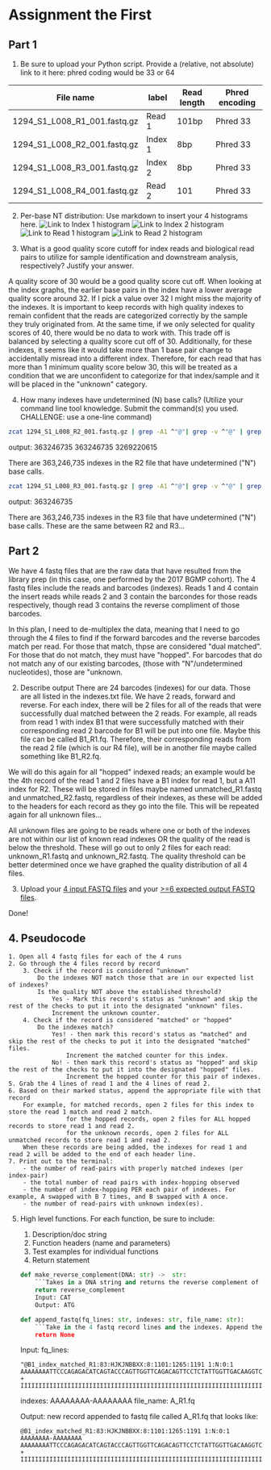 # Assignment the First

## Part 1
1. Be sure to upload your Python script. Provide a (relative, not absolute) link to it here:
phred coding would be 33 or 64

| File name | label | Read length | Phred encoding |
|---|---|---|---|
| 1294_S1_L008_R1_001.fastq.gz |Read 1|101bp|Phred 33|
| 1294_S1_L008_R2_001.fastq.gz |Index 1|8bp|Phred 33|
| 1294_S1_L008_R3_001.fastq.gz |Index 2|8bp|Phred 33|
| 1294_S1_L008_R4_001.fastq.gz |Read 2|101|Phred 33|

2. Per-base NT distribution: Use markdown to insert your 4 histograms here.
![Link to Index 1 histogram](Index1_dist.png)
![Link to Index 2 histogram](Index2_dist.png)
![Link to Read 1 histogram](Read1_dist.png)
![Link to Read 2 histogram](Read2_dist.png)


3. What is a good quality score cutoff for index reads and biological read pairs to utilize for sample identification and downstream analysis, respectively? Justify your answer.

A quality score of 30 would be a good quality score cut off. When looking at the index graphs, the earlier base pairs in the index have a lower average quality score around 32. If I pick a value over 32 I might miss the majority of the indexes. It is important to keep records with high quality indexes to remain confident that the reads are categorized correctly by the sample they truly originated from. At the same time, if we only selected for quality scores of 40, there would be no data to work with. This trade off is balanced by selecting a quality score cut off of 30. Additionally, for these indexes, it seems like it would take more than 1 base pair change to accidentally misread into a different index. Therefore, for each read that has more than 1 minimum quality score below 30, this will be treated as a condition that we are unconfident to categorize for that index/sample and it will be placed in the "unknown" category. 

4.	How many indexes have undetermined (N) base calls? (Utilize your command line tool knowledge. Submit the command(s) you used. CHALLENGE: use a one-line command)
```bash
zcat 1294_S1_L008_R2_001.fastq.gz | grep -A1 ^"@"| grep -v ^"@" | grep -v ^"-" | wc
```
output: 363246735 363246735 3269220615

There are 363,246,735 indexes in the R2 file that have undetermined ("N") base calls.
```bash
zcat 1294_S1_L008_R3_001.fastq.gz | grep -A1 ^"@"| grep -v ^"@" | grep -v ^"-" | wc -l
```
output: 363246735

There are 363,246,735 indexes in the R3 file that have undetermined ("N") base calls. These are the same between R2 and R3...

## Part 2
We have 4 fastq files that are the raw data that have resulted from the library prep (in this case, one performed by the 2017 BGMP cohort). The 4 fastq files include the reads and barcodes (indexes). Reads 1 and 4 contain the insert reads while reads 2 and 3 contain the barcondes for those reads respectively, though read 3 contains the reverse compliment of those barcodes. 

In this plan, I need to de-multiplex the data, meaning that I need to go through the 4 files to find if the forward barcodes and the reverse barcodes match per read. For those that match, thpse are considered  "dual matched". For those that do not match, they must have "hopped". For barcodes that do not match any of our existing barcodes, (those with "N"/undetermined nucleotides), those are "unknown. 

2. Describe output
There are 24 barcodes (indexes) for our data. Those are all listed in the indexes.txt file. We have 2 reads, forward and reverse. For each index, there will be 2 files for all of the reads that were successfully dual matched between the 2 reads. For example, all reads from read 1 with index B1 that were successfully matched with their corresponding read 2 barcode for B1 will be put into one file. Maybe this file can be called B1_R1.fq. Therefore, their corresponding reads from the read 2 file (which is our R4 file), will be in another file maybe called something like B1_R2.fq.

We will do this again for all "hopped" indexed reads; an example would be the 4th record of the read 1 and 2 files have a B1 index for read 1, but a A11 index for R2. These will be stored in files maybe named unmatched_R1.fastq and unmatched_R2.fastq, regardless of their indexes, as these will be added to the headers for each record as they go into the file. This will be repeated again for all unknown files...

All unknown files are going to be reads where one or both of the indexes are not within our list of known read indexes OR the quality of the read is below the threshold. These will go out to only 2 files for each read: unknown_R1.fastq and unknown_R2.fastq. The quality threshold can be better determined once we have graphed the quality distribution of all 4 files.

3. Upload your [4 input FASTQ files](../TEST-input_FASTQ) and your [>=6 expected output FASTQ files](../TEST-output_FASTQ).

Done!

## 4. Pseudocode
    1. Open all 4 fastq files for each of the 4 runs
    2. Go through the 4 files record by record
        3. Check if the record is considered "unknown"
            Do the indexes NOT match those that are in our expected list of indexes?
            Is the quality NOT above the established threshold?
                Yes - Mark this record's status as "unknown" and skip the rest of the checks to put it into the designated "unknown" files.
                Increment the unknown counter.
        4. Check if the record is considered "matched" or "hopped"
            Do the indexes match?
                Yes! - then mark this record's status as "matched" and skip the rest of the checks to put it into the designated "matched" files.
                    Increment the matched counter for this index.
                No! - then mark this record's status as "hopped" and skip the rest of the checks to put it into the designated "hopped" files.
                    Increment the hopped counter for this pair of indexes.
    5. Grab the 4 lines of read 1 and the 4 lines of read 2.
    6. Based on their marked status, append the appropriate file with that record
        For example, for matched records, open 2 files for this index to store the read 1 match and read 2 match.
                    for the hopped records, open 2 files for ALL hopped records to store read 1 and read 2.
                    for the unknown records, open 2 files for ALL unmatched records to store read 1 and read 2.
        When these records are being added, the indexes for read 1 and read 2 will be added to the end of each header line.
    7. Print out to the terminal:
        - the number of read-pairs with properly matched indexes (per index-pair)
        - the total number of read pairs with index-hopping observed
        - the number of index-hopping PER each pair of indexes. For example, A swapped with B 7 times, and B swapped with A once.
        - the number of read-pairs with unknown index(es).


5. High level functions. For each function, be sure to include:
    1. Description/doc string
    2. Function headers (name and parameters)
    3. Test examples for individual functions
    4. Return statement
    ```python
    def make_reverse_complement(DNA: str) ->  str:
        ```Takes in a DNA string and returns the reverse complement of that string.```
        return reverse_complement
        Input: CAT
        Output: ATG
    ```
    ```python
    def append_fastq(fq_lines: str, indexes: str, file_name: str):
        ```Take in the 4 fastq record lines and the indexes. Append the header line with the read's corresponding indexes. Then append to the desired file```
        return None
    ```
    Input: fq_lines:
    ```
    "@B1_index_matched_R1:83:HJKJNBBXX:8:1101:1265:1191 1:N:0:1
    AAAAAAAATTCCCAGAGACATCAGTACCCAGTTGGTTCAGACAGTTCCTCTATTGGTTGACAAGGTCTTCATTTCTAGTGATATCAACACGGTGTCTACAA
    +
    IIIIIIIIIIIIIIIIIIIIIIIIIIIIIIIIIIIIIIIIIIIIIIIIIIIIIIIIIIIIIIIIIIIIIIIIIIIIIIIIIIIIIIIIIIIIIIIIIIIII"
    ```
    indexes: AAAAAAAA-AAAAAAAA
    file_name: A_R1.fq

    Output: new record appended to fastq file called A_R1.fq that looks like:
    ```
    @B1_index_matched_R1:83:HJKJNBBXX:8:1101:1265:1191 1:N:0:1 AAAAAAAA-AAAAAAAA
    AAAAAAAATTCCCAGAGACATCAGTACCCAGTTGGTTCAGACAGTTCCTCTATTGGTTGACAAGGTCTTCATTTCTAGTGATATCAACACGGTGTCTACAA
    +
    IIIIIIIIIIIIIIIIIIIIIIIIIIIIIIIIIIIIIIIIIIIIIIIIIIIIIIIIIIIIIIIIIIIIIIIIIIIIIIIIIIIIIIIIIIIIIIIIIIIII
    ```
